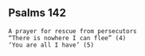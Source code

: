 ## Psalms 142

```
A prayer for rescue from persecutors
“There is nowhere I can flee” (4)
‘You are all I have’ (5)
```

